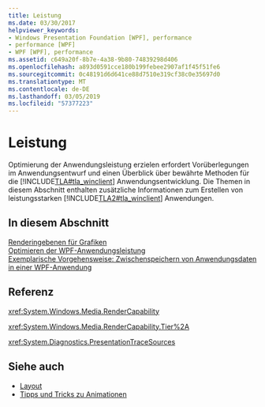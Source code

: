 ```yaml
---
title: Leistung
ms.date: 03/30/2017
helpviewer_keywords:
- Windows Presentation Foundation [WPF], performance
- performance [WPF]
- WPF [WPF], performance
ms.assetid: c649a20f-8b7e-4a38-9b80-74839298d406
ms.openlocfilehash: a893d0591cce180b199febee2907af1f45f51fe6
ms.sourcegitcommit: 0c48191d6d641ce88d7510e319cf38c0e35697d0
ms.translationtype: MT
ms.contentlocale: de-DE
ms.lasthandoff: 03/05/2019
ms.locfileid: "57377223"
---
```

# <a name="performance"></a>Leistung
Optimierung der Anwendungsleistung erzielen erfordert Vorüberlegungen im Anwendungsentwurf und einen Überblick über bewährte Methoden für die [!INCLUDE[TLA#tla_winclient](../../../../includes/tlasharptla-winclient-md.md)] Anwendungsentwicklung. Die Themen in diesem Abschnitt enthalten zusätzliche Informationen zum Erstellen von leistungsstarken [!INCLUDE[TLA2#tla_winclient](../../../../includes/tla2sharptla-winclient-md.md)] Anwendungen.  
  
## <a name="in-this-section"></a>In diesem Abschnitt  
 [Renderingebenen für Grafiken](graphics-rendering-tiers.md)  
 [Optimieren der WPF-Anwendungsleistung](optimizing-wpf-application-performance.md)  
 [Exemplarische Vorgehensweise: Zwischenspeichern von Anwendungsdaten in einer WPF-Anwendung](walkthrough-caching-application-data-in-a-wpf-application.md)  
  
## <a name="reference"></a>Referenz  
 <xref:System.Windows.Media.RenderCapability>  
  
 <xref:System.Windows.Media.RenderCapability.Tier%2A>  
  
 <xref:System.Diagnostics.PresentationTraceSources>  
  
## <a name="see-also"></a>Siehe auch
- [Layout](layout.md)
- [Tipps und Tricks zu Animationen](../graphics-multimedia/animation-tips-and-tricks.md)

